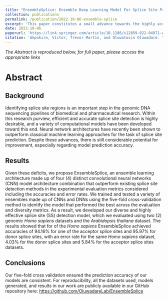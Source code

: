 ```yaml
---
title: "EnsembleSplice: Ensemble Deep Learning Model For Splice Site Prediction"
collection: publications
permalink: /publication/2022-10-06-ensemble-splice
excerpt: 'This paper constitutes a small advance towards the highly accurate detection of donor and acceptor splice sites regions across species-diverse nucleotide sequence data.'
date: 2022-10-06
paperurl: 'https://link.springer.com/article/10.1186/s12859-022-04971-w'
citation: 'Akpokiro, Victor, Trevor Martin, and Oluwatosin Oluwadare. "EnsembleSplice: ensemble deep learning model for splice site prediction." BMC bioinformatics 23, no. 1 (2022): 413.'
---
```


_The Abstract is reproduced below, for full paper, please access the appropriate links_

# Abstract 

## Background

Identifying splice site regions is an important step in the genomic DNA sequencing pipelines of biomedical and pharmaceutical research. Within this research purview, efficient and accurate splice site detection is highly desirable, and a variety of computational models have been developed toward this end. Neural network architectures have recently been shown to outperform classical machine learning approaches for the task of splice site prediction. Despite these advances, there is still considerable potential for improvement, especially regarding model prediction accuracy. 

## Results

Given these deficits, we propose EnsembleSplice, an ensemble learning architecture made up of four (4) distinct convolutional neural networks (CNN) model architecture combination that outperform existing splice site detection methods in the experimental evaluation metrics considered including the accuracies and error rates. We trained and tested a variety of ensembles made up of CNNs and DNNs using the five-fold cross-validation method to identify the model that performed the best across the evaluation and diversity metrics. As a result, we developed our diverse and highly effective splice site (SS) detection model, which we evaluated using two (2) genomic _Homo sapiens_ datasets and the _Arabidopsis thaliana_ dataset. The results showed that for of the _Homo sapiens_ EnsembleSplice achieved accuracies of 94.16% for one of the acceptor splice sites and 95.97% for donor splice sites, with an error rate for the same _Homo sapiens_ dataset, 4.03% for the donor splice sites and 5.84% for the acceptor splice sites datasets.

## Conclusions

Our five-fold cross validation ensured the prediction accuracy of our models are consistent. For reproducibility, all the datasets used, models generated, and results in our work are publicly available in our GitHub repository here: <https://github.com/OluwadareLab/EnsembleSplice>
